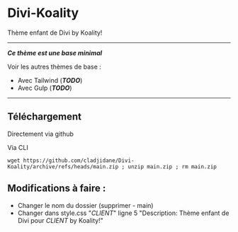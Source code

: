 # Divi-Koality
Thème enfant de Divi by Koality!

***
***Ce thème est une base minimal***

Voir les autres thèmes de base :
* Avec Tailwind (***TODO***)
* Avec Gulp (***TODO***)

***

## Téléchargement

Directement via github

Via CLI

```wget https://github.com/cladjidane/Divi-Koality/archive/refs/heads/main.zip ; unzip main.zip ; rm main.zip```


## Modifications à faire :

* Changer le nom du dossier (supprimer - main)
* Changer dans style.css "_CLIENT_" ligne 5 "Description:  Thème enfant de Divi pour _CLIENT_ by Koality!"
